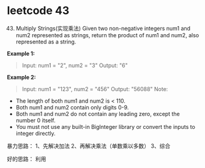 # leetcode 43
43. Multiply Strings(实现乘法)
Given two non-negative integers num1 and num2 represented as strings, return the product of num1 and num2, also represented as a string.

**Example 1:**
> Input: num1 = "2", num2 = "3"
Output: "6"

**Example 2:**
> Input: num1 = "123", num2 = "456"
Output: "56088"
Note:
- The length of both num1 and num2 is < 110.
- Both num1 and num2 contain only digits 0-9.
- Both num1 and num2 do not contain any leading zero, except the number 0 itself.
- You must not use any built-in BigInteger library or convert the inputs to integer directly.

暴力思路：
1、先解决加法
2、再解决乘法（单数乘以多数）
3、综合

好的思路：
利用

